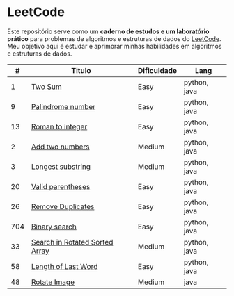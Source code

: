 # LeetCode

Este repositório serve como um **caderno de estudos e um laboratório prático** para problemas de algoritmos e estruturas de dados do [LeetCode](https://leetcode.com/). Meu objetivo aqui é estudar e aprimorar minhas habilidades em algoritmos e estruturas de dados.

| # | Titulo | Dificuldade | Lang |
| --- | --- | --- | --- |
| 1 | [Two Sum](https://leetcode.com/problems/two-sum?sorting=W3sic29ydE9yZGVyIjoiQVNDRU5ESU5HIiwib3JkZXJCeSI6IkRJRkZJQ1VMVFkifV0%3D) | Easy | python, java |
| 9 | [Palindrome number](https://leetcode.com/problems/palindrome-number?sorting=W3sic29ydE9yZGVyIjoiQVNDRU5ESU5HIiwib3JkZXJCeSI6IkRJRkZJQ1VMVFkifV0%3D) | Easy | python, java |
| 13 | [Roman to integer](https://leetcode.com/problems/roman-to-integer?sorting=W3sic29ydE9yZGVyIjoiQVNDRU5ESU5HIiwib3JkZXJCeSI6IkRJRkZJQ1VMVFkifV0%3D) | Easy | python, java |
| 2 | [Add two numbers](https://leetcode.com/problems/add-two-numbers?sorting=W3sic29ydE9yZGVyIjoiQVNDRU5ESU5HIiwib3JkZXJCeSI6IkRJRkZJQ1VMVFkifV0%3D) | Medium | python, java |
| 3 | [Longest substring](https://leetcode.com/problems/longest-substring-without-repeating-characters?sorting=W3sic29ydE9yZGVyIjoiQVNDRU5ESU5HIiwib3JkZXJCeSI6IkRJRkZJQ1VMVFkifV0%3D) | Medium | python, java |
| 20 | [Valid parentheses](https://leetcode.com/problems/valid-parentheses) | Easy | python, java |
| 26 | [Remove Duplicates](https://leetcode.com/problems/remove-duplicates-from-sorted-array) | Easy | python, java |
| 704 | [Binary search](https://leetcode.com/problems/binary-search/description/) | Easy | python, java |
| 33 | [Search in Rotated Sorted Array](https://leetcode.com/problems/search-in-rotated-sorted-array/description/) | Medium | python, java |
| 58 | [Length of Last Word](https://leetcode.com/problems/length-of-last-word/description/) | Easy | python, java |
| 48 | [Rotate Image](https://leetcode.com/problems/rotate-image/description/) | Medium | java |